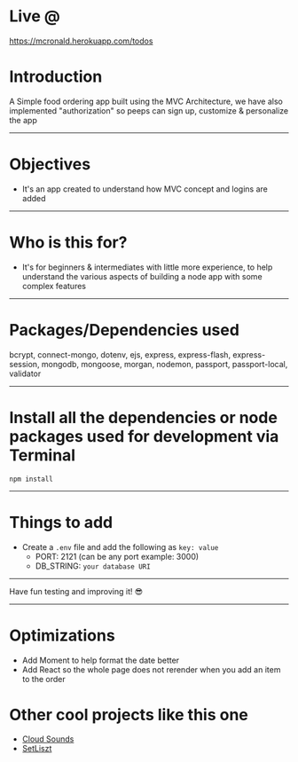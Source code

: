 # Live @

https://mcronald.herokuapp.com/todos 

# Introduction

A Simple food ordering app built using the MVC Architecture, we have also implemented "authorization" so peeps can sign up, customize & personalize the app 

---

# Objectives

- It's an app created to understand how MVC concept and logins are added

---

# Who is this for? 

- It's for beginners & intermediates with little more experience, to help understand the various aspects of building a node app with some complex features

---

# Packages/Dependencies used 

bcrypt, connect-mongo, dotenv, ejs, express, express-flash, express-session, mongodb, mongoose, morgan, nodemon, passport, passport-local, validator

---

# Install all the dependencies or node packages used for development via Terminal

`npm install` 

---

# Things to add

- Create a `.env` file and add the following as `key: value` 
  - PORT: 2121 (can be any port example: 3000) 
  - DB_STRING: `your database URI` 
 ---
 
 Have fun testing and improving it! 😎

---

# Optimizations
  - Add Moment to help format the date better
  - Add React so the whole page does not rerender when you add an item to the order
  
# Other cool projects like this one
  - [Cloud Sounds](https://cloudsounds.cyclic.app/)
  - [SetLiszt](https://github.com/iPlayDrumsOnMyGuitar/Setliszt)
  
  
